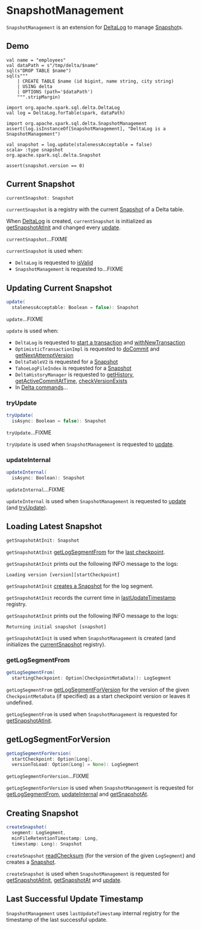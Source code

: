 # SnapshotManagement

`SnapshotManagement` is an extension for [DeltaLog](DeltaLog.md) to manage [Snapshot](#currentSnapshot)s.

## Demo

```text
val name = "employees"
val dataPath = s"/tmp/delta/$name"
sql(s"DROP TABLE $name")
sql(s"""
    | CREATE TABLE $name (id bigint, name string, city string)
    | USING delta
    | OPTIONS (path='$dataPath')
    """.stripMargin)

import org.apache.spark.sql.delta.DeltaLog
val log = DeltaLog.forTable(spark, dataPath)

import org.apache.spark.sql.delta.SnapshotManagement
assert(log.isInstanceOf[SnapshotManagement], "DeltaLog is a SnapshotManagement")

val snapshot = log.update(stalenessAcceptable = false)
scala> :type snapshot
org.apache.spark.sql.delta.Snapshot

assert(snapshot.version == 0)
```

## <span id="currentSnapshot"> Current Snapshot

```scala
currentSnapshot: Snapshot
```

`currentSnapshot` is a registry with the current [Snapshot](Snapshot.md) of a Delta table.

When [DeltaLog](DeltaLog.md) is created, `currentSnapshot` is initialized as [getSnapshotAtInit](#getSnapshotAtInit) and changed every [update](#update).

`currentSnapshot`...FIXME

`currentSnapshot` is used when:

* `DeltaLog` is requested to [isValid](DeltaLog.md#isValid)
* `SnapshotManagement` is requested to...FIXME

## <span id="update"> Updating Current Snapshot

```scala
update(
  stalenessAcceptable: Boolean = false): Snapshot
```

`update`...FIXME

`update` is used when:

* `DeltaLog` is requested to [start a transaction](DeltaLog.md#startTransaction) and [withNewTransaction](DeltaLog.md#withNewTransaction)
* `OptimisticTransactionImpl` is requested to [doCommit](OptimisticTransactionImpl.md#doCommit) and [getNextAttemptVersion](OptimisticTransactionImpl.md#getNextAttemptVersion)
* `DeltaTableV2` is requested for a [Snapshot](DeltaTableV2.md#snapshot)
* `TahoeLogFileIndex` is requested for a [Snapshot](TahoeLogFileIndex.md#getSnapshot)
* `DeltaHistoryManager` is requested to [getHistory](DeltaHistoryManager.md#getHistory), [getActiveCommitAtTime](DeltaHistoryManager.md#getActiveCommitAtTime), [checkVersionExists](DeltaHistoryManager.md#checkVersionExists)
* In [Delta commands](commands/DeltaCommand.md)...

### <span id="tryUpdate"> tryUpdate

```scala
tryUpdate(
  isAsync: Boolean = false): Snapshot
```

`tryUpdate`...FIXME

`tryUpdate` is used when `SnapshotManagement` is requested to [update](#update).

### <span id="updateInternal"> updateInternal

```scala
updateInternal(
  isAsync: Boolean): Snapshot
```

`updateInternal`...FIXME

`updateInternal` is used when `SnapshotManagement` is requested to [update](#update) (and [tryUpdate](#tryUpdate)).

## <span id="getSnapshotAtInit"> Loading Latest Snapshot

```scala
getSnapshotAtInit: Snapshot
```

`getSnapshotAtInit` [getLogSegmentFrom](#getLogSegmentFrom) for the [last checkpoint](Checkpoints.md#lastCheckpoint).

`getSnapshotAtInit` prints out the following INFO message to the logs:

```text
Loading version [version][startCheckpoint]
```

`getSnapshotAtInit` [creates a Snapshot](#createSnapshot) for the log segment.

`getSnapshotAtInit` records the current time in [lastUpdateTimestamp](#lastUpdateTimestamp) registry.

`getSnapshotAtInit` prints out the following INFO message to the logs:

```text
Returning initial snapshot [snapshot]
```

`getSnapshotAtInit` is used when `SnapshotManagement` is created (and initializes the [currentSnapshot](#currentSnapshot) registry).

### <span id="getLogSegmentFrom"> getLogSegmentFrom

```scala
getLogSegmentFrom(
  startingCheckpoint: Option[CheckpointMetaData]): LogSegment
```

`getLogSegmentFrom` [getLogSegmentForVersion](#getLogSegmentForVersion) for the version of the given `CheckpointMetaData` (if specified) as a start checkpoint version or leaves it undefined.

`getLogSegmentFrom` is used when `SnapshotManagement` is requested for [getSnapshotAtInit](#getSnapshotAtInit).

## <span id="getLogSegmentForVersion"> getLogSegmentForVersion

```scala
getLogSegmentForVersion(
  startCheckpoint: Option[Long],
  versionToLoad: Option[Long] = None): LogSegment
```

`getLogSegmentForVersion`...FIXME

`getLogSegmentForVersion` is used when `SnapshotManagement` is requested for [getLogSegmentFrom](#getLogSegmentFrom), [updateInternal](#updateInternal) and [getSnapshotAt](#getSnapshotAt).

## <span id="createSnapshot"> Creating Snapshot

```scala
createSnapshot(
  segment: LogSegment,
  minFileRetentionTimestamp: Long,
  timestamp: Long): Snapshot
```

`createSnapshot` [readChecksum](ReadChecksum.md#readChecksum) (for the version of the given `LogSegment`) and creates a [Snapshot](Snapshot.md).

`createSnapshot` is used when `SnapshotManagement` is requested for [getSnapshotAtInit](#getSnapshotAtInit), [getSnapshotAt](#getSnapshotAt) and [update](#update).

## <span id="lastUpdateTimestamp"> Last Successful Update Timestamp

`SnapshotManagement` uses `lastUpdateTimestamp` internal registry for the timestamp of the last successful update.
